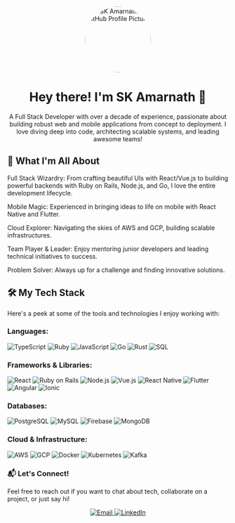 <div align="center">
<img src="https://gravatar.com/avatar/bee69a2b969ba6d9ed96d5743a87fb8f?size=256" width="150" height="150" alt="SK Amarnath's GitHub Profile Picture" style="border-radius:50%;">
<h1>Hey there! I'm SK Amarnath 👋</h1>
<p>A Full Stack Developer with over a decade of experience, passionate about building robust web and mobile applications from concept to deployment. I love diving deep into code, architecting scalable systems, and leading awesome teams!</p>
</div>


## 🚀 What I'm All About
Full Stack Wizardry: From crafting beautiful UIs with React/Vue.js to building powerful backends with Ruby on Rails, Node.js, and Go, I love the entire development lifecycle.

Mobile Magic: Experienced in bringing ideas to life on mobile with React Native and Flutter.

Cloud Explorer: Navigating the skies of AWS and GCP, building scalable infrastructures.

Team Player & Leader: Enjoy mentoring junior developers and leading technical initiatives to success.

Problem Solver: Always up for a challenge and finding innovative solutions.

## 🛠️ My Tech Stack
Here's a peek at some of the tools and technologies I enjoy working with:

### Languages:
![TypeScript](https://img.shields.io/badge/TypeScript-007ACC?style=for-the-badge&logo=typescript&logoColor=white)
![Ruby](https://img.shields.io/badge/Ruby-CC342D?style=for-the-badge&logo=ruby&logoColor=white)
![JavaScript](https://img.shields.io/badge/JavaScript-F7DF1E?style=for-the-badge&logo=javascript&logoColor=black)
![Go](https://img.shields.io/badge/Go-00ADD8?style=for-the-badge&logo=go&logoColor=white)
![Rust](https://img.shields.io/badge/Rust-000000?style=for-the-badge&logo=rust&logoColor=white)
![SQL](https://img.shields.io/badge/SQL-4479A1?style=for-the-badge&logo=postgresql&logoColor=white)

### Frameworks & Libraries:
![React](https://img.shields.io/badge/React-61DAFB?style=for-the-badge&logo=react&logoColor=black)
![Ruby on Rails](https://img.shields.io/badge/Ruby_on_Rails-CC0000?style=for-the-badge&logo=rubyonrails&logoColor=white)
![Node.js](https://img.shields.io/badge/Node.js-339933?style=for-the-badge&logo=node.js&logoColor=white)
![Vue.js](https://img.shields.io/badge/Vue.js-4FC08D?style=for-the-badge&logo=vue.js&logoColor=white)
![React Native](https://img.shields.io/badge/React_Native-61DAFB?style=for-the-badge&logo=react-native&logoColor=black)
![Flutter](https://img.shields.io/badge/Flutter-02569B?style=for-the-badge&logo=flutter&logoColor=white)
![Angular](https://img.shields.io/badge/Angular-DD0031?style=for-the-badge&logo=angular&logoColor=white)
![Ionic](https://img.shields.io/badge/Ionic-3880FF?style=for-the-badge&logo=ionic&logoColor=white)

### Databases:
![PostgreSQL](https://img.shields.io/badge/PostgreSQL-316192?style=for-the-badge&logo=postgresql&logoColor=white)
![MySQL](https://img.shields.io/badge/MySQL-4479A1?style=for-the-badge&logo=mysql&logoColor=white)
![Firebase](https://img.shields.io/badge/Firebase-FFCA28?style=for-the-badge&logo=firebase&logoColor=black)
![MongoDB](https://img.shields.io/badge/MongoDB-47A248?style=for-the-badge&logo=mongodb&logoColor=white)

### Cloud & Infrastructure:
![AWS](https://img.shields.io/badge/AWS-232F3E?style=for-the-badge&logo=amazon-aws&logoColor=white)
![GCP](https://img.shields.io/badge/GCP-4285F4?style=for-the-badge&logo=google-cloud&logoColor=white)
![Docker](https://img.shields.io/badge/Docker-2496ED?style=for-the-badge&logo=docker&logoColor=white)
![Kubernetes](https://img.shields.io/badge/Kubernetes-326CE5?style=for-the-badge&logo=kubernetes&logoColor=white)
![Kafka](https://img.shields.io/badge/Kafka-231F20?style=for-the-badge&logo=apache-kafka&logoColor=white)

<!-- ### 📈 GitHub Stats
<div align="center">
<img src="https://github-readme-stats.vercel.app/api?username=askamist&show_icons=true&theme=radical&hide_border=true" alt="SK Amarnath's GitHub Stats">
<img src="https://github-readme-streak-stats.herokuapp.com/?user=askamist&theme=radical&hide_border=true" alt="SK Amarnath's GitHub Streak">
</div> -->

### 📬 Let's Connect!
Feel free to reach out if you want to chat about tech, collaborate on a project, or just say hi!

<p align="center">
<a href="mailto:amarnath12321@gmail.com">
<img src="https://img.shields.io/badge/Email-D14836?style=for-the-badge&logo=gmail&logoColor=white" alt="Email" />
</a>
<a href="https://linkedin.com/in/skamarnath" target="_blank">
<img src="https://img.shields.io/badge/LinkedIn-0077B5?style=for-the-badge&logo=linkedin&logoColor=white" alt="LinkedIn" />
</a>
</p>


<!--
**askamist/askamist** is a ✨ _special_ ✨ repository because its `README.md` (this file) appears on your GitHub profile.

Here are some ideas to get you started:

- 🔭 I’m currently working on ...
- 🌱 I’m currently learning ...
- 👯 I’m looking to collaborate on ...
- 🤔 I’m looking for help with ...
- 💬 Ask me about ...
- 📫 How to reach me: ...
- 😄 Pronouns: ...
- ⚡ Fun fact: ...
-->
